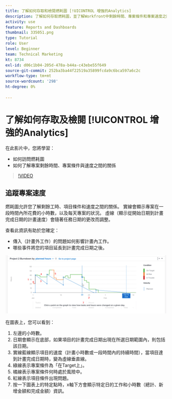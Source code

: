 ```yaml
---
title: 了解如何存取和檢閱燃耗圖 [!UICONTROL 增強的Analytics]
description: 了解如何存取燃耗圖，並了解Workfront中剩餘時間、專案條件和專案速度之間的關係。
activity: use
feature: Reports and Dashboards
thumbnail: 335051.png
type: Tutorial
role: User
level: Beginner
team: Technical Marketing
kt: 8734
exl-id: d06c1b04-205d-478a-b44a-c43ebe55f649
source-git-commit: 252ba3ba44f22519a35899fcda9c6bca597a6c2c
workflow-type: tm+mt
source-wordcount: '298'
ht-degree: 0%

---
```


# 了解如何存取及檢閱 [!UICONTROL 增強的Analytics]

在此影片中，您將學習：

* 如何訪問燃耗圖
* 如何了解專案剩餘時間、專案條件與速度之間的關係

>[!VIDEO](https://video.tv.adobe.com/v/335051/?quality=12)

## 追蹤專案速度

燃耗圖允許您了解剩餘工時、項目條件和速度之間的關係。 實線會顯示專案在一段時間內所花費的小時數，以及每天專案的狀況。 虛線（顯示從開始日期到計畫完成日期的計畫速度）會隨著任務日期的更改而調整。

查看此資訊有助於您確定：

* 傳入（計畫外工作）的問題如何影響計畫內工作。
* 哪些事件將您的項目延長到計畫完成日期之後。

![此影像顯示燃耗圖，其中包含下方項目符號中所述區域的數字](assets/section-2-9.png)

在圖表上，您可以看到：

1. 左邊的小時數。
1. 日期會顯示在底部，如果項目的計畫完成日期出現在所選日期範圍內，則包括該日期。
1. 實線藍線顯示項目的速度（計畫小時數或一段時間內的持續時間），當項目達到計畫完成日期時，變為虛線垂直線。
1. 綠線表示專案條件為「在Target上」。
1. 橘線表示專案條件何時處於風險中。
1. 紅線表示項目條件出現問題。
1. 按一下圖表上的特定點時，x軸下方會顯示特定日的工作和小時數（總計、新增金額和完成金額）資訊。
